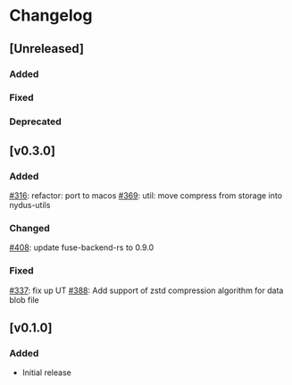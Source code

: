 # Changelog
## [Unreleased]

### Added

### Fixed

### Deprecated 

## [v0.3.0]

### Added

[#316](https://github.com/dragonflyoss/image-service/pull/316): refactor: port to macos
[#369](https://github.com/dragonflyoss/image-service/pull/369): util: move compress from storage into nydus-utils

### Changed

[#408](https://github.com/dragonflyoss/image-service/pull/408): update fuse-backend-rs to 0.9.0

### Fixed

[#337](https://github.com/dragonflyoss/image-service/pull/337): fix up UT
[#388](https://github.com/dragonflyoss/image-service/pull/388): Add support of zstd compression algorithm for data blob file

## [v0.1.0]

### Added

- Initial release
